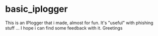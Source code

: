 # basic_iplogger
This is an IPlogger that i made, almost for fun. It's "useful" with phishing stuff ...  I hope i can find some feedback with it. Greetings 
